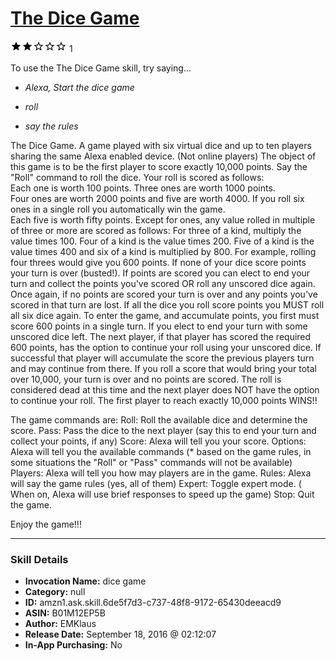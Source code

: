 # [The Dice Game](http://alexa.amazon.com/#skills/amzn1.ask.skill.6de5f7d3-c737-48f8-9172-65430deeacd9)
![2 stars](../../images/ic_star_black_18dp_1x.png)![2 stars](../../images/ic_star_black_18dp_1x.png)![2 stars](../../images/ic_star_border_black_18dp_1x.png)![2 stars](../../images/ic_star_border_black_18dp_1x.png)![2 stars](../../images/ic_star_border_black_18dp_1x.png) 1

To use the The Dice Game skill, try saying...

* *Alexa, Start the dice game*

* *roll*

* *say the rules*

The Dice Game.
A game played with six virtual dice and up to ten players sharing the same Alexa enabled device. (Not online players)
The object of this game is to be the first player to score exactly 10,000 points. 
Say the "Roll" command to roll the dice. 
Your roll is scored as follows:                                                                                                                         
Each one is worth 100 points. Three ones are worth 1000 points.                                                                                                                            
Four ones are worth 2000 points and five are worth 4000. 
If you roll six ones in a single roll you automatically win the game.                                                                                                                          
Each five is worth fifty points.
Except for ones, any value rolled in multiple of three or more are scored as follows:
For three of a kind, multiply the value times 100.
Four of a kind is the value times 200.
Five of a kind is the value times 400 and six of a kind is multiplied by 800.
For example, rolling four threes would give you 600 points.
If none of your dice score points your turn is over (busted!).
If points are scored you can elect to end your turn and collect the points you've scored OR roll any unscored dice again.
Once again, if no points are scored your turn is over and any points you've scored in that turn are lost.
If all the dice you roll score points you MUST roll all six dice again.
To enter the game, and accumulate points, you first must score 600 points in a single turn.
If you elect to end your turn with some unscored dice left. The next player, if that player has scored the required 600 points, has the option to continue your roll using your unscored dice.
If successful that player will accumulate the score the previous players turn and may continue from there.
If you roll a score that would bring your total over 10,000, your turn is over and no points are scored.
The roll is considered dead at this time and the next player does NOT have the option to continue your roll.
The first player to reach exactly 10,000 points WINS!!

The game commands are:
Roll:  Roll the available dice and determine the score.
Pass:  Pass the dice to the next player (say this to end your turn and collect your points, if any)
Score:  Alexa will tell you your score.
Options: Alexa will tell you the available commands (* based on the game rules, in some situations the "Roll" or "Pass" commands will not be available)
Players: Alexa will tell you how may players are in the game.
Rules:  Alexa will say the game rules (yes, all of them)
Expert: Toggle expert mode. ( When on, Alexa will use brief responses to speed up the game)
Stop:  Quit the game.
 
Enjoy the game!!!

***

### Skill Details

* **Invocation Name:** dice game
* **Category:** null
* **ID:** amzn1.ask.skill.6de5f7d3-c737-48f8-9172-65430deeacd9
* **ASIN:** B01M12EP5B
* **Author:** EMKlaus
* **Release Date:** September 18, 2016 @ 02:12:07
* **In-App Purchasing:** No
